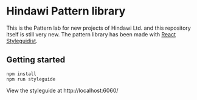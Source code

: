 # Hindawi Pattern library 
This is the Pattern lab for new projects of Hindawi Ltd. and this repository itself is still very new. 
The pattern library has been made with [React Styleguidist](https://react-styleguidist.js.org/). 

## Getting started

```git clone git@github.com:HindawiLtd/patternlab-styleguidist-cms.git
npm install
npm run styleguide
```

View the styleguide at http://localhost:6060/
